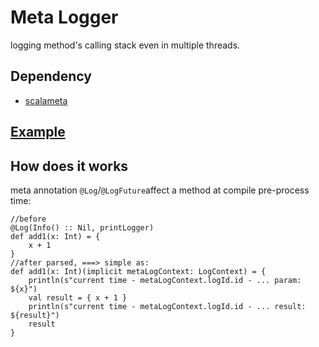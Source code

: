 # Meta Logger
logging method's calling stack even in multiple threads.

## Dependency
- [scalameta](https://github.com/scalameta/scalameta)

## [Example](https://github.com/LoranceChen/meta-logger/tree/master/src/test/scala/Example.scala)

## How does it works
meta annotation `@Log`/`@LogFuture`affect a method at compile pre-process time:
```
//before
@Log(Info() :: Nil, printLogger)
def add1(x: Int) = {
	x + 1
}
//after parsed, ===> simple as:
def add1(x: Int)(implicit metaLogContext: LogContext) = {
	println(s"current time - metaLogContext.logId.id - ... param: ${x}")
	val result = { x + 1 }
	println(s"current time - metaLogContext.logId.id - ... result: ${result}")
	result
}
```
